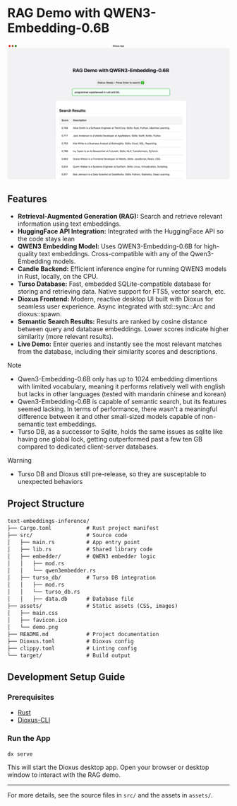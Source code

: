 # RAG Demo with QWEN3-Embedding-0.6B
![Demo Screenshot](assets/demo.png)

## Features
- **Retrieval-Augmented Generation (RAG):** Search and retrieve relevant information using text embeddings.
- **HuggingFace API Integration:** Integrated with the HuggingFace API so the code stays lean
- **QWEN3 Embedding Model:** Uses QWEN3-Embedding-0.6B for high-quality text embeddings. Cross-compatible with any of the Qwen3-Embedding models. 
- **Candle Backend:** Efficient inference engine for running QWEN3 models in Rust, locally, on the CPU.
- **Turso Database:** Fast, embedded SQLite-compatible database for storing and retrieving data. Native support for FTS5, vector search, etc.
- **Dioxus Frontend:** Modern, reactive desktop UI built with Dioxus for seamless user experience. Async integrated with std::sync::Arc and dioxus::spawn.
- **Semantic Search Results:** Results are ranked by cosine distance between query and database embeddings. Lower scores indicate higher similarity (more relevant results).
- **Live Demo:** Enter queries and instantly see the most relevant matches from the database, including their similarity scores and descriptions.

> [!NOTE]
> - Qwen3-Embedding-0.6B only has up to 1024 embedding dimentions with limited vocabulary, meaning it performs relatively well with english but lacks in other languages (tested with mandarin chinese and korean)
> - Qwen3-Embedding-0.6B is capable of semantic search, but its features seemed lacking. In terms of performance, there wasn't a meaningful difference between it and other small-sized models capable of non-semantic text embeddings.
> - Turso DB, as a successor to Sqlite, holds the same issues as sqlite like having one global lock, getting outperformed past a few ten GB compared to dedicated client-server databases.

> [!Warning]
> - Turso DB and Dioxus still pre-release, so they are susceptable to unexpected behaviors

## Project Structure
```
text-embeddings-inference/
├── Cargo.toml           # Rust project manifest
├── src/                 # Source code
│   ├── main.rs          # App entry point
│   ├── lib.rs           # Shared library code
│   ├── embedder/        # QWEN3 embedder logic
│   │   ├── mod.rs
│   │   └── qwen3embedder.rs
│   ├── turso_db/        # Turso DB integration
│   │   ├── mod.rs
│   │   └── turso_db.rs
│   │   ├── data.db      # Database file
├── assets/              # Static assets (CSS, images)
│   ├── main.css
│   ├── favicon.ico
│   └── demo.png
├── README.md            # Project documentation
├── Dioxus.toml          # Dioxus config
├── clippy.toml          # Linting config
└── target/              # Build output
```

## Development Setup Guide

### Prerequisites
- [Rust](https://www.rust-lang.org/tools/install)
- [Dioxus-CLI](https://dioxuslabs.com/learn/0.6/getting_started/)

### Run the App
```fish
dx serve
```
This will start the Dioxus desktop app. Open your browser or desktop window to interact with the RAG demo.

---
For more details, see the source files in `src/` and the assets in `assets/`.
